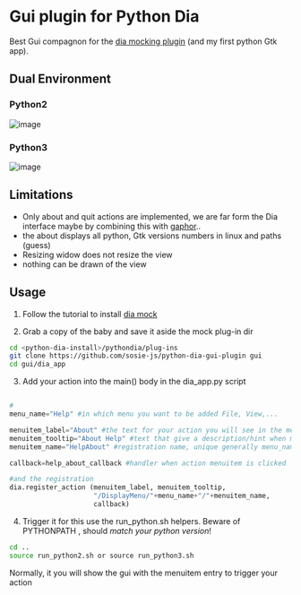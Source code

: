 # Gui plugin for Python Dia 

Best Gui compagnon for the [dia mocking plugin](https://github.com/sosie-js/python-dia-mock-plugin) (and my first python Gtk app).

## Dual Environment 

### Python2

![image](https://user-images.githubusercontent.com/70700670/144469324-1a5d414d-706b-4eb8-a0f5-3d48994e5497.png)

### Python3

![image](https://user-images.githubusercontent.com/70700670/144469714-509d10f1-25e7-4093-8497-a17071ba8e31.png)

## Limitations

- Only about and quit actions are implemented, we are far form the Dia interface
maybe by combining this with [gaphor](https://github.com/gaphor)..
- the about displays all python, Gtk versions numbers in linux and paths (guess)
- Resizing widow does not resize the view
- nothing can be drawn of the view

## Usage 

1. Follow the tutorial  to install [dia mock](https://sosie-js.github.io/python-dia/mock/)

2. Grab a copy of the baby and save it aside the mock plug-in dir

```bash
cd <python-dia-install>/pythondia/plug-ins
git clone https://github.com/sosie-js/python-dia-gui-plugin gui
cd gui/dia_app
```

3. Add your action into the main() body in the dia_app.py script

```python

#
menu_name="Help" #in which menu you want to be added File, View,...

menuitem_label="About" #the text for your action you will see in the menu
menuitem_tooltip="About Help" #text that give a description/hint when mouse is over (does not show in menu)
menuitem_name="HelpAbout" #registration name, unique generally menu_name+menuitem_label

callback=help_about_callback #handler when action menuitem is clicked

#and the registration
dia.register_action (menuitem_label, menuitem_tooltip, 
                     "/DisplayMenu/"+menu_name+"/"+menuitem_name, 
                     callback)

```

4. Trigger it  for this  use the run_python.sh helpers. Beware of PYTHONPATH , should *match your python version*!


```bash
cd ..
source run_python2.sh or source run_python3.sh 
```

Normally, it you will show the gui with the menuitem entry to trigger your action
